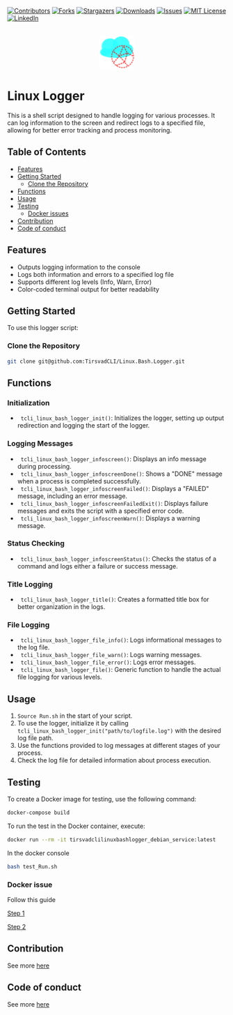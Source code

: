 <!-- BADGES V1 -->
[![Contributors][contributors-shield]][contributors-url]
[![Forks][forks-shield]][forks-url]
[![Stargazers][stars-shield]][stars-url]
[![Downloads][downloads-shield]][downloads-url]
[![Issues][issues-shield]][issues-url]
[![MIT License][license-shield]][license-url]
[![LinkedIn][linkedin-shield]][linkedin-url]

<br />
<div align="center">
    <a href="https://github.com/TirsvadCLI/Linux.Bash.Logger">
        <img src="images/logo.png" alt="Logo" width="80" height="80">
    </a>
</div>

# Linux Logger
This is a shell script designed to handle logging for various processes. It can log information to the screen and redirect logs to a specified file, allowing for better error tracking and process monitoring.

## Table of Contents
- [Features](#features)
- [Getting Started](#getting-started)
    - [Clone the Repository](#clone-the-repository)
- [Functions](#functions)
- [Usage](#usage)
- [Testing](#testing)
    - [Docker issues](#docker-issue)
- [Contribution](#contribution)
- [Code of conduct](#code-of-conduct)

## Features
- Outputs logging information to the console
- Logs both information and errors to a specified log file
- Supports different log levels (Info, Warn, Error)
- Color-coded terminal output for better readability

## Getting Started
To use this logger script:

### Clone the Repository
```bash
git clone git@github.com:TirsvadCLI/Linux.Bash.Logger.git
```

## Functions
### Initialization
- ` tcli_linux_bash_logger_init()`: Initializes the logger, setting up output redirection and logging the start of the logger.

### Logging Messages
- ` tcli_linux_bash_logger_infoscreen()`: Displays an info message during processing.
- ` tcli_linux_bash_logger_infoscreenDone()`: Shows a "DONE" message when a process is completed successfully.
- ` tcli_linux_bash_logger_infoscreenFailed()`: Displays a "FAILED" message, including an error message.
- ` tcli_linux_bash_logger_infoscreenFailedExit()`: Displays failure messages and exits the script with a specified error code.
- ` tcli_linux_bash_logger_infoscreenWarn()`: Displays a warning message.

### Status Checking
- ` tcli_linux_bash_logger_infoscreenStatus()`: Checks the status of a command and logs either a failure or success message.

### Title Logging
- ` tcli_linux_bash_logger_title()`: Creates a formatted title box for better organization in the logs.

### File Logging
- ` tcli_linux_bash_logger_file_info()`: Logs informational messages to the log file.
- ` tcli_linux_bash_logger_file_warn()`: Logs warning messages.
- ` tcli_linux_bash_logger_file_error()`: Logs error messages.
- ` tcli_linux_bash_logger_file()`: Generic function to handle the actual file logging for various levels.

## Usage
1. `Source Run.sh` in the start of your script.
2. To use the logger, initialize it by calling `tcli_linux_bash_logger_init("path/to/logfile.log")` with the desired log file path.
3. Use the functions provided to log messages at different stages of your process.
4. Check the log file for detailed information about process execution.

## Testing
To create a Docker image for testing, use the following command:
```bash
docker-compose build
```

To run the test in the Docker container, execute:
```bash
docker run --rm -it tirsvadclilinuxbashlogger_debian_service:latest
```

In the docker console
```bash
bash test_Run.sh 
```

### Docker issue

Follow this guide

[Step 1](https://docs.docker.com/engine/install/linux-postinstall/)

[Step 2](https://docs.docker.com/engine/security/rootless/)

## Contribution
See more [here](CONTRIBUTING.md)

## Code of conduct
See more [here](CODE_OF_CONDUCT.md)

<!-- MARKDOWN LINKS & IMAGES -->
<!-- https://www.markdownguide.org/basic-syntax/#reference-style-links -->

[contributors-shield]: https://img.shields.io/github/contributors/TirsvadCLI/Linux.Bash.Logger?style=for-the-badge
[contributors-url]: https://github.com/TirsvadCLI/Linux.Bash.Logger/graphs/contributors
[forks-shield]: https://img.shields.io/github/forks/TirsvadCLI/Linux.Bash.Logger?style=for-the-badge
[forks-url]: https://github.com/TirsvadCLI/Linux.Bash.Logger/network/members
[stars-shield]: https://img.shields.io/github/stars/TirsvadCLI/Linux.Bash.Logger?style=for-the-badge
[stars-url]: https://github.com/TirsvadCLI/Linux.Bash.Logger/stargazers
[downloads-shield]: https://img.shields.io/github/downloads/TirsvadCLI/Linux.Bash.Logger/total?style=for-the-badge
[downloads-url]: https://github.com/TirsvadCLI/Linux.Bash.Logger/graphs/traffic
[issues-shield]: https://img.shields.io/github/issues/TirsvadCLI/Linux.Bash.Logger?style=for-the-badge
[issues-url]: https://github.com/TirsvadCLI/Linux.Bash.Logger/issues
[license-shield]: https://img.shields.io/github/license/TirsvadCLI/Linux.Bash.Logger?style=for-the-badge
[license-url]: https://github.com/TirsvadCLI/Linux.Bash.Logger/blob/master/LICENSE
[linkedin-shield]: https://img.shields.io/badge/-LinkedIn-black.svg?style=for-the-badge&logo=linkedin&colorB=555
[linkedin-url]: https://www.linkedin.com/in/jens-tirsvad-nielsen-13b795b9/
